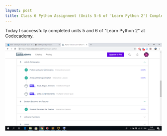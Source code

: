 ```yaml
---
layout: post
title: Class 6 Python Assignment (Units 5-6 of 'Learn Python 2') Completed at Codeacademy
---
```


Today I successfully completed units 5 and 6 of "Learn Python 2" at Codecademy.

![](/img/python56.png)
